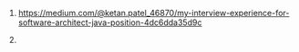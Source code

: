 1) https://medium.com/@ketan.patel_46870/my-interview-experience-for-software-architect-java-position-4dc6dda35d9c

2) 
